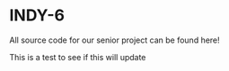# INDY-6
All source code for our senior project can be found here!

This is a test to see if this will update